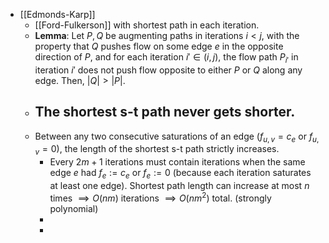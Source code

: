- [[Edmonds-Karp]]
	- [[Ford-Fulkerson]] with shortest path in each iteration.
	- **Lemma**: Let $P,Q$ be augmenting paths in iterations $i < j$, with the property that $Q$ pushes flow on some edge $e$ in the opposite direction of $P$, and for each iteration $i' \in (i,j)$, the flow path $P_{i'}$ in iteration $i'$ does not push flow opposite to either $P$ or $Q$ along any edge. Then, $|Q| > |P|$.
	- The shortest s-t path never gets shorter.
		-
	- Between any two consecutive saturations of an edge ($f_{u,v} = c_e$ or $f_{u,v} = 0$), the length of the shortest s-t path strictly increases.
		- Every $2m+1$ iterations must contain iterations when the same edge $e$ had $f_e := c_e$ or $f_e := 0$ (because each iteration saturates at least one edge). Shortest path length can increase at most $n$ times $\implies O(nm)$ iterations $\implies O(nm^2)$ total. (strongly polynomial)
		-
		-
